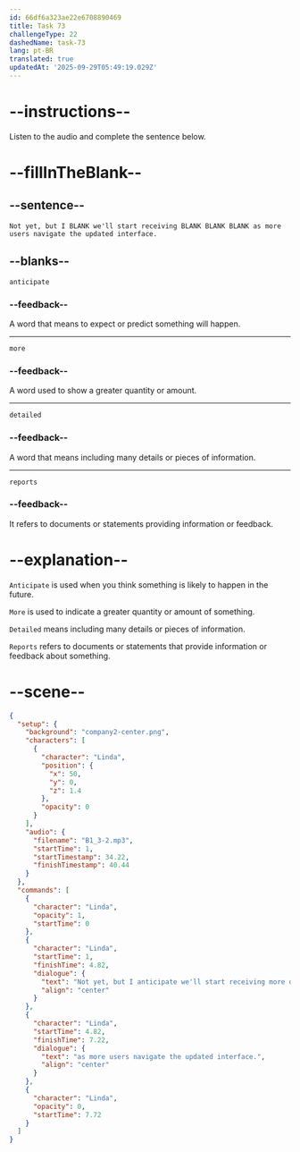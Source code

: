 ```yaml
---
id: 66df6a323ae22e6708890469
title: Task 73
challengeType: 22
dashedName: task-73
lang: pt-BR
translated: true
updatedAt: '2025-09-29T05:49:19.029Z'
---
```

<!--
AUDIO REFERENCE:
Linda: Not yet, but I anticipate we'll start receiving more detailed reports as more users navigate the updated interface.
-->

# --instructions--

Listen to the audio and complete the sentence below.

# --fillInTheBlank--

## --sentence--

`Not yet, but I BLANK we'll start receiving BLANK BLANK BLANK as more users navigate the updated interface.`

## --blanks--

`anticipate`

### --feedback--

A word that means to expect or predict something will happen.

---

`more`

### --feedback--

A word used to show a greater quantity or amount.

---

`detailed`

### --feedback--

A word that means including many details or pieces of information.

---

`reports`

### --feedback--

It refers to documents or statements providing information or feedback.

# --explanation--

`Anticipate` is used when you think something is likely to happen in the future.

`More` is used to indicate a greater quantity or amount of something. 

`Detailed` means including many details or pieces of information.

`Reports` refers to documents or statements that provide information or feedback about something.

# --scene--

```json
{
  "setup": {
    "background": "company2-center.png",
    "characters": [
      {
        "character": "Linda",
        "position": {
          "x": 50,
          "y": 0,
          "z": 1.4
        },
        "opacity": 0
      }
    ],
    "audio": {
      "filename": "B1_3-2.mp3",
      "startTime": 1,
      "startTimestamp": 34.22,
      "finishTimestamp": 40.44
    }
  },
  "commands": [
    {
      "character": "Linda",
      "opacity": 1,
      "startTime": 0
    },
    {
      "character": "Linda",
      "startTime": 1,
      "finishTime": 4.82,
      "dialogue": {
        "text": "Not yet, but I anticipate we'll start receiving more detailed reports",
        "align": "center"
      }
    },
    {
      "character": "Linda",
      "startTime": 4.82,
      "finishTime": 7.22,
      "dialogue": {
        "text": "as more users navigate the updated interface.",
        "align": "center"
      }
    },
    {
      "character": "Linda",
      "opacity": 0,
      "startTime": 7.72
    }
  ]
}
```
